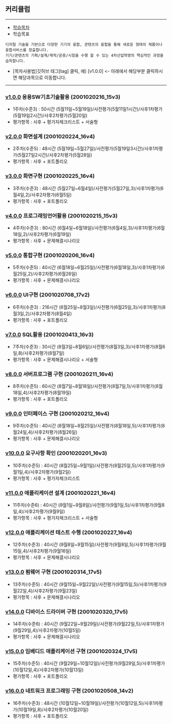 ## 커리큘럼
 
---

- [학습목차](https://github.com/miniplugin/human)
- 학습목표
```
디지털 기술을 기반으로 다양한 기기의 융합, 콘텐츠의 융합을 통해 새로운 형태의 제품이나 융합서비스를 창출합니다.
기기/콘텐츠의 기획/설계/제작/운용/시험을 수행 할 수 있는 4차산업혁명의 핵심적인 과정을 습득합니다.
```
- [목차사용법]깃허브 태그[tag] 클릭, 예) [v1.0.0] <- 아래에서 해당부분 클릭하시면 해당과목으로 이동합니다.  

---

### [v1.0.0](https://github.com/miniplugin/human/tree/v1.0.0) 응용SW기초기술활용 (2001020216_15v3)

- 1주차(수준3) : 50시간 (5월11일~5월19일)/사전평가(5월11일1시간)/사후1차평가(5월19일2시간)/사후2차평가(5월20일)
- 평가항목 : 사후 + 평가자체크리스트 + 서술형

### [v2.0.0](https://github.com/miniplugin/human/tree/v2.0.0) 화면설계 (2001020224_16v4)

- 2주차(수준5) : 48시간 (5월19일~5월27일)/사전평가(5월19일3시간)/사후1차평가(5월27일2시간)/사후2차평가(5월28일)
- 평가항목 : 사후 + 포트폴리오

### [v3.0.0](https://github.com/miniplugin/human/tree/v3.0.0) 화면구현 (2001020225_16v4)

- 3주차(수준3) : 48시간 (5월27일~6월4일)/사전평가(5월27일,3)/사후1차평가(6월4일,2)/사후2차평가(6월5일)
- 평가항목 : 사후 + 포트폴리오

### [v4.0.0](https://github.com/miniplugin/human/tree/v4.0.0) 프로그래밍언어활용 (2001020215_15v3)

- 4주차(수준3) : 80시간 (6월4일~6월18일)/사전평가(6월4일,3)/사후1차평가(6월18일,2)/사후2차평가(6월19일)
- 평가항목 : 사후 + 문제해결시나리오

### [v5.0.0](https://github.com/miniplugin/human/tree/v5.0.0) 통합구현 (2001020206_16v4)

- 5주차(수준5) : 40시간 (6월18일~6월25일)/사전평가(6월18일,3)/사후1차평가(6월25일,2)/사후2차평가(6월26일)
- 평가항목 : 사후 + 문제해결시나리오

### [v6.0.0](https://github.com/miniplugin/human/tree/v6.0.0) UI구현 (2001020708_17v2)

- 6주차(수준3) : 216시간 (6월25일~8월3일)/사전평가(6월25일,3)/사후1차평가(8월3일,2)/사후2차평가(8월4일)
- 평가항목 : 사후 + 포트폴리오

### [v7.0.0](https://github.com/miniplugin/human/tree/v7.0.0) SQL활용 (2001020413_16v3)

- 7주차(수준3) : 30시간 (8월3일~8월6일)/사전평가(8월3일,3)/사후1차평가(8월6일,8)/사후2차평가(8월7일)
- 평가항목 : 사후 + 문제해결시나리오 + 서술형

### [v8.0.0](https://github.com/miniplugin/human/tree/v8.0.0) 서버프로그램 구현 (2001020211_16v4)

- 8주차(수준5) : 60시간 (8월7일~8월18일)/사전평가(8월7일,1)/사후1차평가(8월18일,4)/사후2차평가(8월19일)
- 평가항목 : 사후 + 포트폴리오

### [v9.0.0](https://github.com/miniplugin/human/tree/v9.0.0) 인터페이스 구현 (2001020212_16v4)

- 9주차(수준5) : 40시간 (8월18일~8월25일)/사전평가(8월18일,5)/사후1차평가(8월24일,4)/사후2차평가(8월26일)
- 평가항목 : 사후 + 문제해결시나리오

### [v10.0.0](https://github.com/miniplugin/human/tree/v10.0.0) 요구사항 확인 (2001020201_16v3)

- 10주차(수준5) : 40시간 (8월25일~9월1일)/사전평가(8월25일,5)/사후1차평가(9월1일,4)/사후2차평가(9월2일)
- 평가항목 : 사후 + 평가자체크리스트

### [v11.0.0](https://github.com/miniplugin/human/tree/v11.0.0) 애플리케이션 설계 (2001020221_16v4)

- 11주차(수준6) : 40시간 (9월1일~9월8일)/사전평가(9월1일,5)/사후1차평가(9월8일,4)/사후2차평가(9월9일)
- 평가항목 : 사후 + 평가자체크리스트 + 서술형

### [v12.0.0](https://github.com/miniplugin/human/tree/v12.0.0) 애플리케이션 테스트 수행 (2001020227_16v4)

- 12주차(수준3) : 40시간 (9월8일~9월15일)/사전평가(9월8일,5)/사후1차평가(9월15일,4)/사후2차평가(9월16일)
- 평가항목 : 사후 + 문제해결시나리오

### [v13.0.0](https://github.com/miniplugin/human/tree/v13.0.0) 펌웨어 구현 (2001020314_17v5)

- 13주차(수준5) : 40시간 (9월15일~9월22일)/사전평가(9월15일,5)/사후1차평가(9월22일,4)/사후2차평가(9월23일)
- 평가항목 : 사후 + 문제해결시나리오

### [v14.0.0](https://github.com/miniplugin/human/tree/v14.0.0) 디바이스 드라이버 구현 (2001020320_17v5)

- 14주차(수준6) : 40시간 (9월22일~9월29일)/사전평가(9월22일,5)/사후1차평가(9월29일,4)/사후2차평가(10월5일)
- 평가항목 : 사후 + 문제해결시나리오

### [v15.0.0](https://github.com/miniplugin/human/tree/v15.0.0) 임베디드 애플리케이션 구현 (2001020324_17v5)

- 15주차(수준5) : 40시간 (9월29일~10월12일)/사전평가(9월29일,5)/사후1차평가(10월12일,4)/사후2차평가(10월13일)
- 평가항목 : 사후 + 포트폴리오

### [v16.0.0](https://github.com/miniplugin/human/tree/v16.0.0) 네트워크 프로그래밍 구현 (2001020508_14v2)

- 16주차(수준3) : 48시간 (10월12일~10월19일)/사전평가(10월12일,5)/사후1차평가(10월19일,8)/사후2차평가(10월20일)
- 평가항목 : 사후 + 포트폴리오
